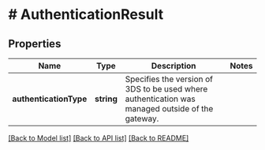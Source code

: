 # # AuthenticationResult

## Properties

Name | Type | Description | Notes
------------ | ------------- | ------------- | -------------
**authenticationType** | **string** | Specifies the version of 3DS to be used where authentication was managed outside of the gateway. | 

[[Back to Model list]](../../README.md#documentation-for-models) [[Back to API list]](../../README.md#documentation-for-api-endpoints) [[Back to README]](../../README.md)



